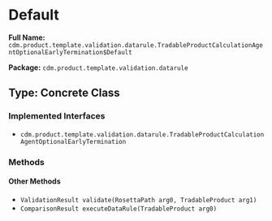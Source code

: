 # Default

**Full Name:** `cdm.product.template.validation.datarule.TradableProductCalculationAgentOptionalEarlyTermination$Default`

**Package:** `cdm.product.template.validation.datarule`

## Type: Concrete Class

### Implemented Interfaces

- `cdm.product.template.validation.datarule.TradableProductCalculationAgentOptionalEarlyTermination`

### Methods

#### Other Methods

- `ValidationResult validate(RosettaPath arg0, TradableProduct arg1)`
- `ComparisonResult executeDataRule(TradableProduct arg0)`

